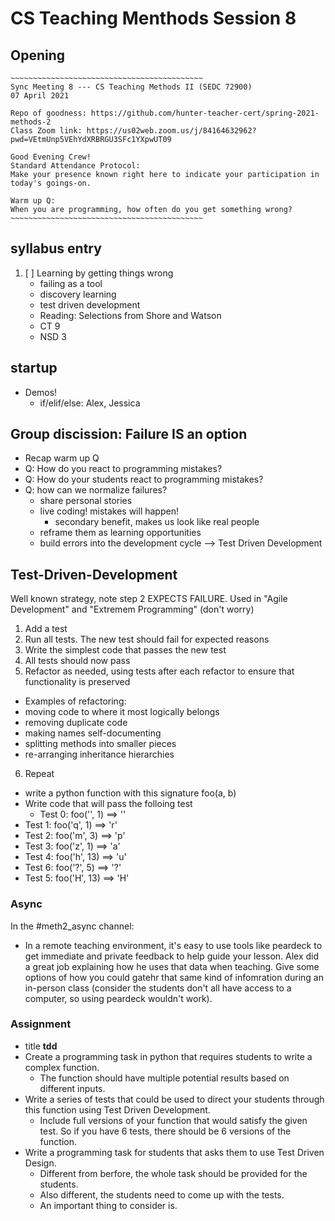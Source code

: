 # CS Teaching Menthods Session 8

## Opening
```
~~~~~~~~~~~~~~~~~~~~~~~~~~~~~~~~~~~~~~~~~~~
Sync Meeting 8 --- CS Teaching Methods II (SEDC 72900)
07 April 2021

Repo of goodness: https://github.com/hunter-teacher-cert/spring-2021-methods-2
Class Zoom link: https://us02web.zoom.us/j/84164632962?pwd=VEtmUnp5VEhYdXRBRGU3SFc1YXpwUT09

Good Evening Crew!
Standard Attendance Protocol:
Make your presence known right here to indicate your participation in today's goings-on.

Warm up Q:
When you are programming, how often do you get something wrong?
~~~~~~~~~~~~~~~~~~~~~~~~~~~~~~~~~~~~~~~~~~~
```

## syllabus entry
1. [ ] Learning by getting things wrong
   - failing as a tool
   - discovery learning
   - test driven development
   - Reading: Selections from Shore and Watson
   - CT 9
   - NSD 3



## startup
  * Demos!
    - if/elif/else: Alex, Jessica

## Group discission: Failure IS an option
  * Recap warm up Q
  * Q: How do you react to programming mistakes?
  * Q: How do your students react to programming mistakes?
  * Q: how can we normalize failures?
    - share personal stories
    - live coding! mistakes will happen!
      - secondary benefit, makes us look like real people
    - reframe them as learning opportunities
    - build errors into the development cycle --> Test Driven Development


## Test-Driven-Development
Well known strategy, note step 2 EXPECTS FAILURE.
Used in "Agile Development" and "Extremem Programming" (don't worry)
1. Add a test
2. Run all tests. The new test should fail for expected reasons
3. Write the simplest code that passes the new test
4. All tests should now pass
5. Refactor as needed, using tests after each refactor to ensure that functionality is preserved
  - Examples of refactoring:
  - moving code to where it most logically belongs
  - removing duplicate code
  - making names self-documenting
  - splitting methods into smaller pieces
  - re-arranging inheritance hierarchies
6. Repeat

* write a python function with this signature foo(a, b)
* Write code that will pass the folloing test
  - Test 0: foo('', 1) ==> ''
* Test 1: foo('q', 1) ==> 'r'
* Test 2: foo('m', 3) ==> 'p'
* Test 3: foo('z', 1) ==> 'a'
* Test 4: foo('h', 13) ==> 'u'
* Test 6: foo('?', 5) ==> '?'
* Test 5: foo('H', 13) ==> 'H'


### Async
In the \#meth2_async channel:
  * In a remote teaching environment, it's easy to use tools like peardeck to get immediate and private feedback to help guide your lesson. Alex did a great job explaining how he uses that data when teaching. Give some options of how you could gatehr that same kind of infomration during an in-person class (consider the students don't all have access to a computer, so using peardeck wouldn't work).

### Assignment
  * title **tdd**
  * Create a programming task in python that requires students to write a complex function.
    - The function should have multiple potential results based on different inputs.
  * Write a series of tests that could be used to direct your students through this function using Test Driven Development.
    - Include full versions of your function that would satisfy the given test. So if you have 6 tests, there should be 6 versions of the function.
  * Write a programming task for students that asks them to use Test Driven Design.
    - Different from berfore, the whole task should be provided for the students.
    - Also different, the students need to come up with the tests.
    - An important thing to consider is.
